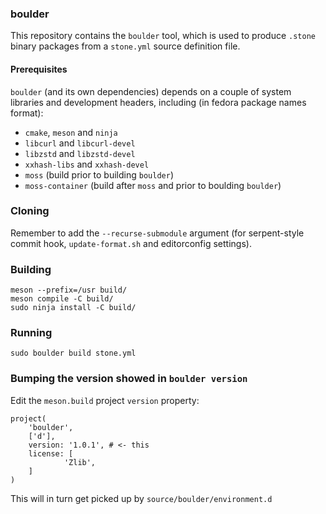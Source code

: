### boulder

This repository contains the `boulder` tool, which is used to produce
`.stone` binary packages from a `stone.yml` source definition file.

#### Prerequisites

`boulder` (and its own dependencies) depends on a couple of system libraries
and development headers, including (in fedora package names format):

- `cmake`, `meson` and `ninja`
- `libcurl` and `libcurl-devel`
- `libzstd` and `libzstd-devel`
- `xxhash-libs` and `xxhash-devel`
- `moss` (build prior to building `boulder`)
- `moss-container` (build after `moss` and prior to boulding `boulder`)

### Cloning

Remember to add the `--recurse-submodule` argument (for serpent-style commit hook, `update-format.sh` and editorconfig settings).

### Building

    meson --prefix=/usr build/
    meson compile -C build/
    sudo ninja install -C build/

### Running

    sudo boulder build stone.yml

### Bumping the version showed in `boulder version`

Edit the `meson.build` project `version` property:

    project(
        'boulder',
        ['d'],
        version: '1.0.1', # <- this
        license: [
                'Zlib',
        ]
    )

This will in turn get picked up by `source/boulder/environment.d`

